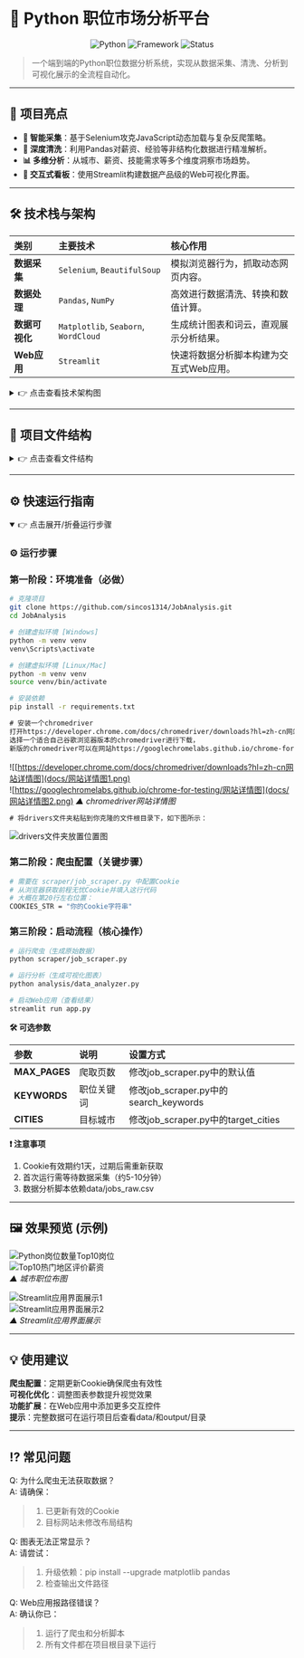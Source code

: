 # 🐍 Python 职位市场分析平台

<div align="center">

![Python](https://img.shields.io/badge/Python-3.9%2B-blue?logo=python&logoColor=white)
![Framework](https://img.shields.io/badge/Framework-Streamlit-red)
![Status](https://img.shields.io/badge/Status-Active-brightgreen)

</div>

> 一个端到端的Python职位数据分析系统，实现从数据采集、清洗、分析到可视化展示的全流程自动化。

---

## 🌟 项目亮点

-   **🎯 智能采集**：基于Selenium攻克JavaScript动态加载与复杂反爬策略。
-   **🧹 深度清洗**：利用Pandas对薪资、经验等非结构化数据进行精准解析。
-   **📊 多维分析**：从城市、薪资、技能需求等多个维度洞察市场趋势。
-   **🎨 交互式看板**：使用Streamlit构建数据产品级的Web可视化界面。

---

## 🛠️ 技术栈与架构

| 类别 | 主要技术 | 核心作用 |
| :--- | :--- | :--- |
| **数据采集** | `Selenium`, `BeautifulSoup` | 模拟浏览器行为，抓取动态网页内容。 |
| **数据处理** | `Pandas`, `NumPy` | 高效进行数据清洗、转换和数值计算。 |
| **数据可视化**| `Matplotlib`, `Seaborn`, `WordCloud`| 生成统计图表和词云，直观展示分析结果。 |
| **Web应用** | `Streamlit` | 快速将数据分析脚本构建为交互式Web应用。 |

<details>
<summary>👉 点击查看技术架构图</summary>

**▸ 数据采集层**  
   ├── 🔍 动态页面抓取 (Selenium)  
   └── 📦 输出：原始数据 CSV  

**▸ 数据处理层**  
   ├── 🧼 数据清洗 (Pandas)  
   ├── 🔢 数据分析 (NumPy)  
   └── 📦 输出：清洗后数据集  

**▸ 可视化层**  
   ├── 📊 图表生成 (Matplotlib/Seaborn)  
   ├── ☁️ 词云生成 (WordCloud)  
   └── 📦 输出：分析图表 PNG  

**▸ 应用层**  
   └── 🖥️ 交互式看板 (Streamlit)  

**完整流程：**  
1. 采集层 → 获取原始数据  
2. 处理层 → 提炼有价值信息  
3. 可视化层 → 创建直观图表  
4. 应用层 → 展示分析结果  

</details>

---

## 📂 项目文件结构
<details> <summary>👉 点击查看文件结构</summary>

```plaintext
📁 JobAnalysis/                        # 项目根目录
│
├── 📄 app.py                          # 🚀 Streamlit主应用入口
├── 📄 requirements.txt                # ⚙️ Python依赖库列表
├── 📄 README.md                       # 📖 项目文档(你现在看的这个文件)
│
├── 📁 scraper/                        # 🕸️ 数据采集模块
│   ├── 📄 job_scraper.py              # 动态网页爬虫主脚本
│   └── 📄 __init__.py                 # Python包标识文件
│
├── 📁 analysis/                       # 📊 数据分析模块
│   ├── 📄 data_analyzer.py            # 数据处理与分析脚本
│   └── 📄 __init__.py                 # Python包标识文件
│
├── 📁 drivers/                        # 🖥️ 浏览器驱动程序(可选)
│   └── 🔧 chromedriver.exe            # Chrome浏览器驱动
│
├── 📁 data/                           # 💾 数据存储目录(自动生成)
│   ├── 📝 jobs_raw.csv                # 原始网页抓取数据
│   └── 📝 jobs_cleaned.csv            # 清洗后的结构数据
│
├── 📁 output/                         # 🖼️ 分析结果目录(自动生成)
│   ├── 🎨 job_counts_by_city.png      # 职位城市分布图
│   ├── 💰 salary_by_city.png          # 城市薪资水平图
│   └── 🧠 skills_wordcloud.png        # 技能需求词云图
│
├── 📁 docs/                           # 📚 项目文档资源
│   └── 🖼️ demo.png                    # 项目截图/演示图
│
└── 📁 .git/                           # 🔒 Git版本控制目录(隐藏)
```

</details>

---

## ⚙️ 快速运行指南
<details open> <summary>👉 点击展开/折叠运行步骤</summary>

### ⚙️ 运行步骤

### 第一阶段：环境准备（必做）
```bash
# 克隆项目
git clone https://github.com/sincos1314/JobAnalysis.git
cd JobAnalysis
```
```bash
# 创建虚拟环境 [Windows]
python -m venv venv
venv\Scripts\activate

# 创建虚拟环境 [Linux/Mac]
python -m venv venv
source venv/bin/activate
```
```bash
# 安装依赖
pip install -r requirements.txt
```
```txt
# 安装一个chromedriver
打开https://developer.chrome.com/docs/chromedriver/downloads?hl=zh-cn网站，
选择一个适合自己谷歌浏览器版本的chromedriver进行下载，
新版的chromedriver可以在网站https://googlechromelabs.github.io/chrome-for-testing/上找到。
```
![[https://developer.chrome.com/docs/chromedriver/downloads?hl=zh-cn网站详情图](docs/网站详情图1.png)  
![https://googlechromelabs.github.io/chrome-for-testing/网站详情图](docs/网站详情图2.png) 
*▲ chromedriver网站详情图*
```txt
# 将drivers文件夹粘贴到你克隆的文件根目录下，如下图所示：
```
![drivers文件夹放置位置图](docs/drivers文件夹放置位置图.png)

### 第二阶段：爬虫配置（关键步骤）
```bash
# 需要在 scraper/job_scraper.py 中配置Cookie
# 从浏览器获取前程无忧Cookie并填入这行代码
# 大概在第20行左右位置：
COOKIES_STR = "你的Cookie字符串"
```

### 第三阶段：启动流程（核心操作）
```bash
# 运行爬虫（生成原始数据）
python scraper/job_scraper.py
```
```bash
# 运行分析（生成可视化图表）
python analysis/data_analyzer.py
```
```bash
# 启动Web应用（查看结果）
streamlit run app.py
```

**🛠 可选参数**

| 参数 |	说明	| 设置方式 |
| :--- | :--- | :--- |
| **MAX_PAGES** |	爬取页数	| 修改job_scraper.py中的默认值 |
| **KEYWORDS** |	职位关键词	| 修改job_scraper.py中的search_keywords |
| **CITIES** |	目标城市	| 修改job_scraper.py中的target_cities |

**❗ 注意事项**  
1. Cookie有效期约1天，过期后需重新获取  
2. 首次运行需等待数据采集（约5-10分钟）  
3. 数据分析脚本依赖data/jobs_raw.csv

</details>

---

## 🖼️ 效果预览 (示例)  
![Python岗位数量Top10岗位](output/job_counts_by_city.png)  
![Top10热门地区评价薪资](output/salary_by_city.png)  
*▲ 城市职位布图*

![Streamlit应用界面展示1](docs/demo1.png)  
![Streamlit应用界面展示2](docs/demo2.png)  
*▲ Streamlit应用界面展示*

---

## 💡 使用建议  
**爬虫配置**：定期更新Cookie确保爬虫有效性  
**可视化优化**：调整图表参数提升视觉效果  
**功能扩展**：在Web应用中添加更多交互控件  
**提示**：完整数据可在运行项目后查看data/和output/目录  

---

## ⁉️ 常见问题  
Q: 为什么爬虫无法获取数据？  
A: 请确保：
>1. 已更新有效的Cookie  
>2. 目标网站未修改布局结构

Q: 图表无法正常显示？  
A: 请尝试：
>1. 升级依赖：pip install --upgrade matplotlib pandas  
>2. 检查输出文件路径

Q: Web应用报路径错误？  
A: 确认你已：
>1. 运行了爬虫和分析脚本
>2. 所有文件都在项目根目录下运行
